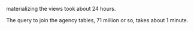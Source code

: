 materializing the views took about 24 hours.

The query to join the agency tables, 71 million or so, takes about 1 minute.
